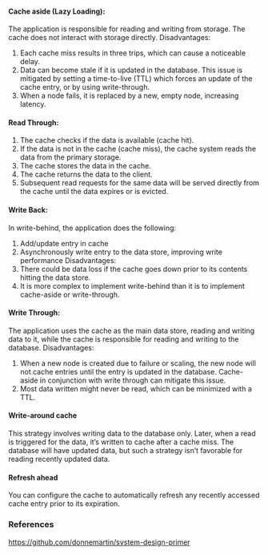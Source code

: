 
#### Cache aside (Lazy Loading):
The application is responsible for reading and writing from storage. The cache does not interact with storage directly.
Disadvantages:
1. Each cache miss results in three trips, which can cause a noticeable delay.
2. Data can become stale if it is updated in the database. This issue is mitigated by setting a time-to-live (TTL) which forces an update of the cache entry, or by using write-through.
3. When a node fails, it is replaced by a new, empty node, increasing latency.

#### Read Through:
1. The cache checks if the data is available (cache hit).
2. If the data is not in the cache (cache miss), the cache system reads the data from the primary storage.
3. The cache stores the data in the cache.
4. The cache returns the data to the client.
5. Subsequent read requests for the same data will be served directly from the cache until the data expires or is evicted.

#### Write Back:
In write-behind, the application does the following:
1. Add/update entry in cache
2. Asynchronously write entry to the data store, improving write performance
Disadvantages:
1. There could be data loss if the cache goes down prior to its contents hitting the data store.
2. It is more complex to implement write-behind than it is to implement cache-aside or write-through.

#### Write Through:
The application uses the cache as the main data store, reading and writing data to it, while the cache is responsible for reading and writing to the database. 
Disadvantages:
1. When a new node is created due to failure or scaling, the new node will not cache entries until the entry is updated in the database. Cache-aside in conjunction with write through can mitigate this issue.
2. Most data written might never be read, which can be minimized with a TTL.

#### Write-around cache
This strategy involves writing data to the database only. Later, when a read is triggered for the data, it’s written to cache after a cache miss. The database will have updated data, but such a strategy isn’t favorable for reading recently updated data.

#### Refresh ahead
You can configure the cache to automatically refresh any recently accessed cache entry prior to its expiration.
### References
https://github.com/donnemartin/system-design-primer